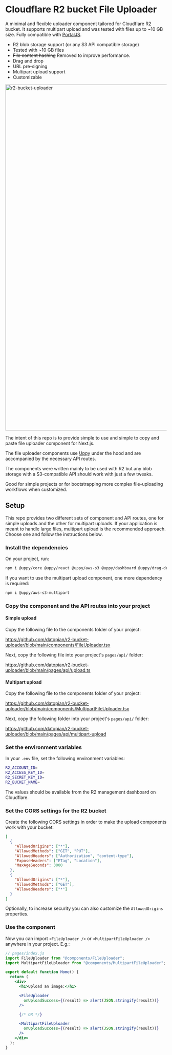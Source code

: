 # Cloudflare R2 bucket File Uploader

A minimal and flexible uploader component tailored for Cloudflare R2 bucket. It supports multipart upload and was tested with files up to ~10 GB size. Fully compatible with [PortalJS](https://portaljs.com/).

- R2 blob storage support (or any S3 API compatible storage)
- Tested with ~10 GB files
- ~~File content hashing~~ Removed to improve performance.
- Drag and drop
- URL pre-signing
- Multipart upload support
- Customizable

<img width="1080" alt="r2-bucket-uploader" src="https://github.com/datopian/r2-bucket-uploader/assets/17809581/28028669-eec4-4c4b-b05f-56cd20d410d8">

The intent of this repo is to provide simple to use and simple to copy and paste file uploader component for Next.js.

The file uploader components use [Uppy](https://uppy.io/) under the hood and are accompanied by the necessary API routes.

The components were written mainly to be used with R2 but any blob storage with a S3-compatible API should work with just a few tweaks.

Good for simple projects or for bootstrapping more complex file-uploading workflows when customized.

## Setup

This repo provides two different sets of component and API routes, one for simple uploads and the other for multipart uploads. If your application is meant to handle large files, multipart upload is the recommended approach. Choose one and follow the instructions below.

### Install the dependencies

On your project, run:

```bash
npm i @uppy/core @uppy/react @uppy/aws-s3 @uppy/dashboard @uppy/drag-drop @uppy/progress-bar @uppy/file-input crypto-hash @aws-sdk/client-s3 @aws-sdk/s3-request-presigner
```

If you want to use the multipart upload component, one more dependency is required:

```bash
npm i @uppy/aws-s3-multipart
```

### Copy the component and the API routes into your project

#### Simple upload

Copy the following file to the components folder of your project:

https://github.com/datopian/r2-bucket-uploader/blob/main/components/FileUploader.tsx

Next, copy the following file into your project's `pages/api/` folder:

https://github.com/datopian/r2-bucket-uploader/blob/main/pages/api/upload.ts

#### Multipart upload

Copy the following file to the components folder of your project:

https://github.com/datopian/r2-bucket-uploader/blob/main/components/MultipartFileUploader.tsx

Next, copy the following folder into your project's `pages/api/` folder:

https://github.com/datopian/r2-bucket-uploader/blob/main/pages/api/multipart-upload

### Set the environment variables

In your `.env` file, set the following environment variables:

```bash
R2_ACCOUNT_ID=
R2_ACCESS_KEY_ID=
R2_SECRET_KEY_ID=
R2_BUCKET_NAME=
```

The values should be available from the R2 management dashboard on Cloudflare.

### Set the CORS settings for the R2 bucket

Create the following CORS settings in order to make the upload components work with your bucket:

```json
[
  {
    "AllowedOrigins": ["*"],
    "AllowedMethods": ["GET", "PUT"],
    "AllowedHeaders": ["Authorization", "content-type"],
    "ExposeHeaders": ["ETag", "Location"],
    "MaxAgeSeconds": 3000
  },
  {
    "AllowedOrigins": ["*"],
    "AllowedMethods": ["GET"],
    "AllowedHeaders": ["*"]
  }
]
```

Optionally, to increase security you can also customize the `AllowedOrigins` properties.

### Use the component

Now you can import `<FileUploader />` or `<MultipartFileUploader />` anywhere in your project. E.g.:

```jsx
// pages/index.js
import FileUploader from "@components/FileUploader";
import MultipartFileUploader from "@components/MultipartFileUploader";

export default function Home() {
  return (
    <div>
      <h1>Upload an image:</h1>

      <FileUploader
        onUploadSuccess={(result) => alert(JSON.stringify(result))}
      />

      {/* OR */}

      <MultipartFileUploader
        onUploadSuccess={(result) => alert(JSON.stringify(result))}
      />
    </div>
  );
}
```
